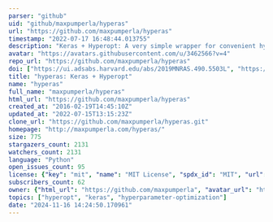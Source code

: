 ```yaml
---
parser: "github"
uid: "github/maxpumperla/hyperas"
url: "https://github.com/maxpumperla/hyperas"
timestamp: "2022-07-17 16:48:44.013755"
description: "Keras + Hyperopt: A very simple wrapper for convenient hyperparameter optimization"
avatar: "https://avatars.githubusercontent.com/u/3462566?v=4"
repo_url: "https://github.com/maxpumperla/hyperas"
doi: ["https://ui.adsabs.harvard.edu/abs/2019MNRAS.490.5503L", "https://ui.adsabs.harvard.edu/abs/2022ascl.soft05009P/abstract"]
title: "hyperas: Keras + Hyperopt"
name: "hyperas"
full_name: "maxpumperla/hyperas"
html_url: "https://github.com/maxpumperla/hyperas"
created_at: "2016-02-19T14:45:10Z"
updated_at: "2022-07-15T13:15:23Z"
clone_url: "https://github.com/maxpumperla/hyperas.git"
homepage: "http://maxpumperla.com/hyperas/"
size: 775
stargazers_count: 2131
watchers_count: 2131
language: "Python"
open_issues_count: 95
license: {"key": "mit", "name": "MIT License", "spdx_id": "MIT", "url": "https://api.github.com/licenses/mit", "node_id": "MDc6TGljZW5zZTEz"}
subscribers_count: 62
owner: {"html_url": "https://github.com/maxpumperla", "avatar_url": "https://avatars.githubusercontent.com/u/3462566?v=4", "login": "maxpumperla", "type": "User"}
topics: ["hyperopt", "keras", "hyperparameter-optimization"]
date: "2024-11-16 14:24:50.170961"
---
```

